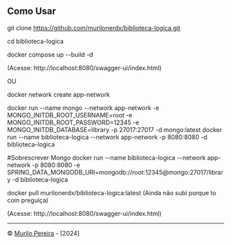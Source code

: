 ## Como Usar

git clone https://github.com/murilonerdx/biblioteca-logica.git


cd biblioteca-logica

docker compose up --build -d

(Acesse: http://localhost:8080/swagger-ui/index.html)

OU

docker network create app-network


docker run --name mongo --network app-network -e MONGO_INITDB_ROOT_USERNAME=root -e MONGO_INITDB_ROOT_PASSWORD=12345 -e MONGO_INITDB_DATABASE=library -p 27017:27017 -d mongo:latest
docker run --name biblioteca-logica --network app-network -p 8080:8080 -d biblioteca-logica


#Sobrescrever Mongo
docker run --name biblioteca-logica --network app-network -p 8080:8080 -e SPRING_DATA_MONGODB_URI=mongodb://root:12345@mongo:27017/library -d biblioteca-logica

docker pull murilonerdx/biblioteca-logica:latest (Ainda não subi porque to com preguiça)

(Acesse: http://localhost:8080/swagger-ui/index.html)

---

© [Murilo Pereira](https://github.com/murilonerdx) - [2024]